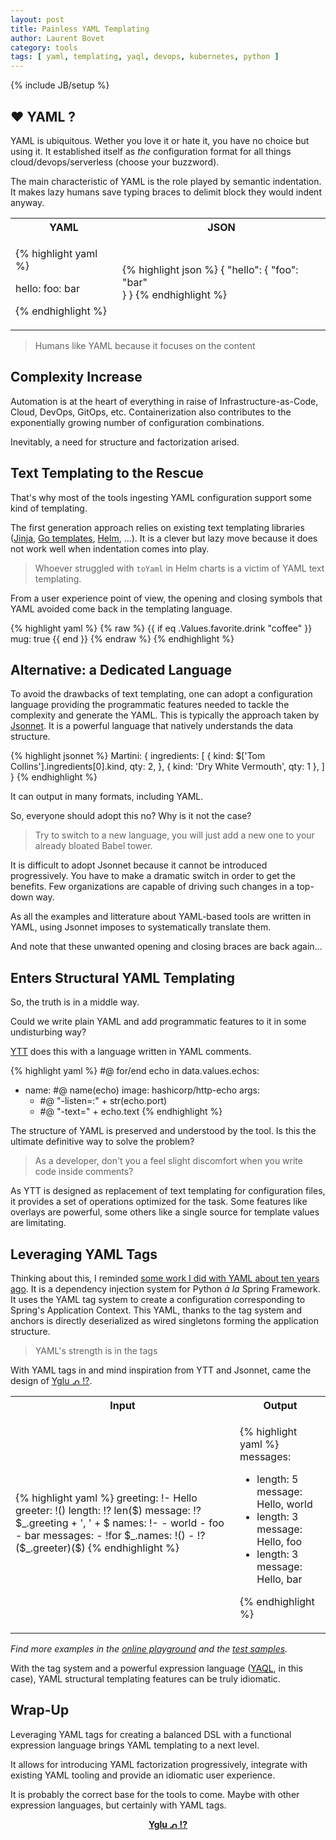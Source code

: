 ```yaml
---
layout: post
title: Painless YAML Templating
author: Laurent Bovet
category: tools
tags: [ yaml, templating, yaql, devops, kubernetes, python ]
---
```

{% include JB/setup %}

## ❤️ YAML ?

YAML is ubiquitous. Wether you love it or hate it, you have no choice but using it. It established itself as _the_ configuration format for all things cloud/devops/serverless (choose your buzzword).

The main characteristic of YAML is the role played by semantic indentation. It makes lazy humans save typing braces to delimit block they would indent anyway.

<table>
<tr><th>YAML</th><th>JSON</th></tr>
<tr>
<td>

{% highlight yaml %}

hello:
  foo: bar            


{% endhighlight %}
</td>
<td>

{% highlight json %}
{
  "hello": {
    "foo": "bar"       
  }
}
{% endhighlight %}
</td>
</tr>
</table>
    
> Humans like YAML because it focuses on the content

## Complexity Increase

Automation is at the heart of everything in raise of Infrastructure-as-Code, Cloud, DevOps, GitOps, etc. 
Containerization also contributes to the exponentially growing number of configuration combinations.

Inevitably, a need for structure and factorization arised.

## Text Templating to the Rescue

That's why most of the tools ingesting YAML configuration support some kind of templating.

The first generation approach relies on existing text templating libraries ([Jinja](http://jinja.palletsprojects.com/), [Go templates](https://golang.org/pkg/text/template/), [Helm](https://helm.sh/docs/chart_template_guide/), ...).
It is a clever but lazy move because it does not work well when indentation comes into play.

> Whoever struggled with `toYaml` in Helm charts is a victim of YAML text templating.

From a user experience point of view, the opening and closing symbols that YAML avoided come back in the templating language. 


{% highlight yaml %}
{% raw %}
  {{ if eq .Values.favorite.drink "coffee" }}
  mug: true
  {{ end }}
{% endraw %}
{% endhighlight %}

## Alternative: a Dedicated Language

To avoid the drawbacks of text templating, one can adopt a configuration language providing the programmatic features needed to tackle the complexity and generate the YAML. This is typically the approach taken by [Jsonnet](https://jsonnet.org/). It is a powerful language that natively understands the data structure.

{% highlight jsonnet %}
  Martini: {
    ingredients: [
      {
        kind: $['Tom Collins'].ingredients[0].kind,
        qty: 2,
      },
      { kind: 'Dry White Vermouth', qty: 1 },
    ]
  }
{% endhighlight %}

It can output in many formats, including YAML. 

So, everyone should adopt this no? Why is it not the case?

> Try to switch to a new language, you will just add a new one to your already bloated Babel tower.

It is difficult to adopt Jsonnet because it cannot be introduced progressively. You have to make a dramatic switch in order to get the benefits. Few organizations are capable of driving such changes in a top-down way.

As all the examples and litterature about YAML-based tools are written in YAML, using Jsonnet imposes to systematically translate them.

And note that these unwanted opening and closing braces are back again...

## Enters Structural YAML Templating

So, the truth is in a middle way.

Could we write plain YAML and add programmatic features to it in some undisturbing way?

[YTT](https://get-ytt.io/) does this with a language written in YAML comments.

{% highlight yaml %}
  #@ for/end echo in data.values.echos:
  - name: #@ name(echo)
    image: hashicorp/http-echo
    args:
    - #@ "-listen=:" + str(echo.port)
    - #@ "-text=" + echo.text
{% endhighlight %}

The structure of YAML is preserved and understood by the tool.
Is this the ultimate definitive way to solve the problem? 

> As a developer, don't you a feel slight discomfort when you write code inside comments?

As YTT is designed as replacement of text templating for configuration files, it provides a set of operations optimized for the task. Some features like overlays are powerful, some others like a single source for template values are limitating.

## Leveraging YAML Tags

Thinking about this, I reminded [some work I did with YAML about ten years ago](https://github.com/wfrog/wfrog/tree/master/wfcommon/config). It is a dependency injection system for Python _à la_ Spring Framework. It uses the YAML tag system to create a configuration corresponding to Spring's Application Context. This YAML, thanks to the tag system and anchors is directly deserialized as wired singletons forming the application structure.

> YAML's strength is in the tags

With YAML tags in and mind inspiration from YTT and Jsonnet, came the design of [Yglu ᕄ !?](https://yglu.io).

<table>
<tr><th>Input</th><th>Output</th></tr>
<tr>
<td>
{% highlight yaml %}
greeting: !- Hello
greeter: !()
  length: !? len($)
  message: !? $_.greeting + ', ' + $  
names: !-
  - world
  - foo
  - bar
messages:
  - !for $_.names: !()
     - !? ($_.greeter)($)          
{% endhighlight %}
</td>
<td>

{% highlight yaml %}
messages:
- length: 5
  message: Hello, world        
- length: 3
  message: Hello, foo
- length: 3
  message: Hello, bar




{% endhighlight %}
</td>
</tr>
</table>

_Find more examples in the [online playground](https://yglu.io) and the [test samples](https://github.com/lbovet/yglu/tree/master/tests/samples)._

With the tag system and a powerful expression language ([YAQL](http://yaql.readthedocs.io/), in this case), YAML structural templating features can be truly idiomatic.

## Wrap-Up

Leveraging YAML tags for creating a balanced DSL with a functional expression language brings YAML templating to a next level. 

It allows for introducing YAML factorization progressively, integrate with existing YAML tooling and provide an idiomatic user experience.

It is probably the correct base for the tools to come. Maybe with other expression languages, but certainly with YAML tags.

<p style="text-align:center"><a href="https://yglu.io"><b>Yglu ᕄ !?</b></a></p>